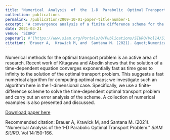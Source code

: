 ```yaml
---
title: "Numerical  Analysis  of  the  1-D  Parabolic  Optimal Transport Problem\*"
collection: publications
permalink: /publication/2009-10-01-paper-title-number-1
excerpt: 'A convergence analysis of a finite difference scheme for the 1-D Parabolic Optimal Transport Problem.'
date: 2021-03-21
venue: 'SIURO'
paperurl: #'[https://www.siam.org/Portals/0/Publications/SIURO/Vol14/S136715PDF.pdf?ver=2021-03-22-130924-857](https://www.siam.org/Portals/0/Publications/SIURO/Vol14/S136715PDF.pdf?ver=2021-03-22-130924-857)'
citation: 'Brauer A,  Krawick M, and  Santana M. (2021). &quot;Numerical  Analysis  of  the  1-D  Parabolic  Optimal Transport Problem.&quot; <i>SIAM SIURO</i>. Vol 14:150-166.'
---
```


Numerical methods for the optimal transport problem is an active area of research. Recent work of Kitagawa and Abedin shows that the solution of a time-dependent equation converges exponentially fast as time goes to inﬁnity to the solution of the optimal transport problem. This suggests a fast numerical algorithm for computing optimal maps; we investigate such an algorithm here in the 1-dimensional case. Speciﬁcally, we use a ﬁnite-diﬀerence scheme to solve the time-dependent optimal transport problem and carry out an error analysis of the scheme. A collection of numerical examples is also presented and discussed.

[Download paper here](https://www.siam.org/Portals/0/Publications/SIURO/Vol14/S136715PDF.pdf?ver=2021-03-22-130924-857)

Recommended citation: Brauer A,  Krawick M, and  Santana M. (2021). "Numerical  Analysis  of  the  1-D  Parabolic  Optimal Transport Problem." <i>SIAM SIURO</i>. Vol 14:150-166.
